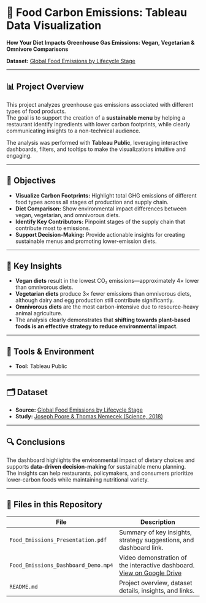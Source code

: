 # 🌱 Food Carbon Emissions: Tableau Data Visualization

**How Your Diet Impacts Greenhouse Gas Emissions: Vegan, Vegetarian & Omnivore Comparisons**  

**Dataset:** [Global Food Emissions by Lifecycle Stage](https://ourworldindata.org/grapher/food-emissions-production-supply-chain)  

---

## 📊 Project Overview  

This project analyzes greenhouse gas emissions associated with different types of food products.  
The goal is to support the creation of a **sustainable menu** by helping a restaurant identify ingredients with lower carbon footprints, while clearly communicating insights to a non-technical audience.  

The analysis was performed with **Tableau Public**, leveraging interactive dashboards, filters, and tooltips to make the visualizations intuitive and engaging.  

---

## 🎯 Objectives  

- **Visualize Carbon Footprints:** Highlight total GHG emissions of different food types across all stages of production and supply chain.  
- **Diet Comparison:** Show environmental impact differences between vegan, vegetarian, and omnivorous diets.  
- **Identify Key Contributors:** Pinpoint stages of the supply chain that contribute most to emissions.  
- **Support Decision-Making:** Provide actionable insights for creating sustainable menus and promoting lower-emission diets.  

---

## 🧠 Key Insights  

- **Vegan diets** result in the lowest CO₂ emissions—approximately 4× lower than omnivorous diets.  
- **Vegetarian diets** produce 3× fewer emissions than omnivorous diets, although dairy and egg production still contribute significantly.  
- **Omnivorous diets** are the most carbon-intensive due to resource-heavy animal agriculture.  
- The analysis clearly demonstrates that **shifting towards plant-based foods is an effective strategy to reduce environmental impact**.  

---

## 🧰 Tools & Environment  

- **Tool:** Tableau Public  

---

## 🗂️ Dataset  

- **Source:** [Global Food Emissions by Lifecycle Stage](https://ourworldindata.org/grapher/food-emissions-production-supply-chain)  
- **Study:** [Joseph Poore & Thomas Nemecek (Science, 2018)](https://ourworldindata.org/food-choice-vs-eating-local)

---

## 🔍 Conclusions  

The dashboard highlights the environmental impact of dietary choices and supports **data-driven decision-making** for sustainable menu planning.  
The insights can help restaurants, policymakers, and consumers prioritize lower-carbon foods while maintaining nutritional variety.  

---

## 📎 Files in this Repository  

| File | Description |
|------|--------------|
| `Food_Emissions_Presentation.pdf` | Summary of key insights, strategy suggestions, and dashboard link. |
| `Food_Emissions_Dashboard_Demo.mp4` | Video demonstration of the interactive dashboard.  [View on Google Drive](https://drive.google.com/file/d/1iFHuzY4vjlpdJUunWS_MM6m_xrY2NXhl/view?usp=share_link) |
| `README.md` | Project overview, dataset details, insights, and links. |
